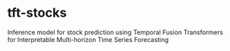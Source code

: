 # tft-stocks
Inference model for stock prediction using Temporal Fusion Transformers for Interpretable Multi-horizon Time Series Forecasting
